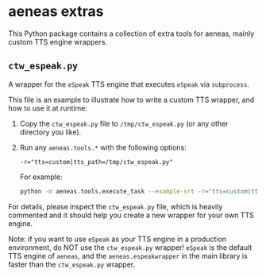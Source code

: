# aeneas extras 

This Python package contains
a collection of extra tools for aeneas,
mainly custom TTS engine wrappers.



## `ctw_espeak.py`

A wrapper for the `eSpeak` TTS engine
that executes `eSpeak` via `subprocess`.

This file is an example to illustrate
how to write a custom TTS wrapper,
and how to use it at runtime:

1. Copy the `ctw_espeak.py` file to `/tmp/ctw_espeak.py`
   (or any other directory you like).

2. Run any `aeneas.tools.*` with the following options:

    ```
    -r="tts=custom|tts_path=/tmp/ctw_espeak.py"
    ```

   For example:

    ```bash
    python -m aeneas.tools.execute_task --example-srt -r="tts=custom|tts_path=/tmp/ctw_espeak.py"
    ```

For details, please inspect the `ctw_espeak.py` file,
which is heavily commented and it should help you
create a new wrapper for your own TTS engine.

Note: if you want to use `eSpeak` as your TTS engine
in a production environment,
do NOT use the `ctw_espeak.py` wrapper!
`eSpeak` is the default TTS engine of `aeneas`,
and the `aeneas.espeakwrapper` in the main library
is faster than the `ctw_espeak.py` wrapper.
